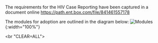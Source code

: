 
The requirements for the HIV Case Reporting have been captured in a document online
https://path.ent.box.com/file/841461557178

The modules for adoption are outlined in the diagram below:
![Modules](/assets/images/reqs_diagram.png "title"){:width="100%"}

<br "CLEAR=ALL">